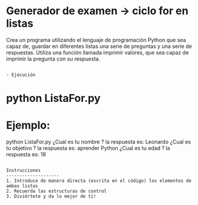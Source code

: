 Generador de examen -> ciclo for en listas
==============
Crea un programa utilizando el lenguaje de programación Python que sea capaz de, guardar en diferentes listas una serie de preguntas y una serie de respuestas. 
Utiliza una función llamada imprimir valores, que sea capaz de imprimir la pregunta con su respuesta. 

```

- Ejecución
```
# python ListaFor.py
# Ejemplo:
python ListaFor.py
¿Cual es tu nombre ?  	la respuesta es:  Leonardo
¿Cual es tu objetivo ?  la respuesta es:  aprender Python
¿Cual es tu edad ?  	la respuesta es:  18
 
```

Instrucciones
--------------------
1. Introduce de manera directa (escrito en el código) los elementos de ambas listas
2. Recuerda las estructuras de control
3. Diviértete y da lo mejor de ti!